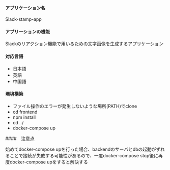 #### アプリケーション名

Slack-stamp-app

#### アプリーションの機能

Slackのリアクション機能で用いるための文字画像を生成するアプリケーション

#### 対応言語

- 日本語
- 英語
- 中国語

#### 環境構築

- ファイル操作のエラーが発生しないような場所(PATH)でclone
- cd frontend
- npm install
- cd ../
- docker-compose up

####　注意点

 始めてdocker-compose upを行った場合、backendのサーバとdbの起動がずれることで接続が失敗する可能性があるので、一度docker-compose stop後に再度docker-compose upをすると解決する